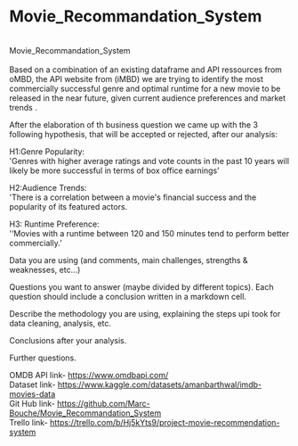 # Movie_Recommandation_System
<br> 
Movie_Recommandation_System<br>
<br> 
Based on a combination of an existing dataframe and API ressources from oMBD, the API website from (iMBD) we are trying to identify the most commercially successful genre and optimal runtime for a new movie to be released in the near future, given current audience preferences and market trends .<br>

After the elaboration of th business question we came up with the 3 following hypothesis, that will be accepted or rejected, after our analysis:<br>

H1:Genre Popularity:<br>
'Genres with higher average ratings and vote counts in the past 10 years will likely be more successful in terms of box office earnings’<br>

H2:Audience Trends:<br>
'There is a correlation between a movie's financial success and the popularity of its featured actors.<br>

H3: Runtime Preference:<br>
'‘Movies with a runtime between 120 and 150 minutes tend to perform better commercially.’<br>

 



Data you are using (and comments, main challenges, strengths & weaknesses, etc…)<br>



Questions you want to answer (maybe divided by different topics). Each question should include a conclusion written in a markdown cell.<br>



Describe the methodology you are using, explaining the steps upi took for data cleaning, analysis, etc.<br>



Conclusions after your analysis.<br>


Further questions.<br>

OMDB API link- https://www.omdbapi.com/<br>
Dataset link- https://www.kaggle.com/datasets/amanbarthwal/imdb-movies-data<br>
Git Hub link- https://github.com/Marc-Bouche/Movie_Recommandation_System<br>
Trello link- https://trello.com/b/Hj5kYts9/project-movie-recommendation-system


